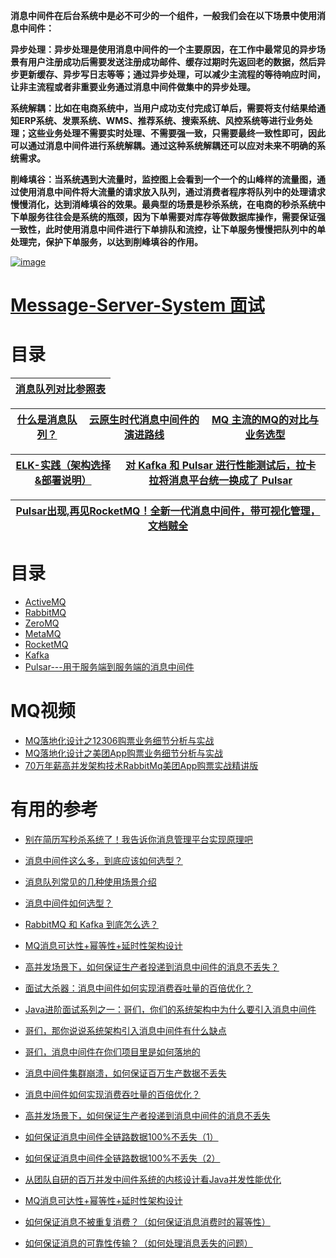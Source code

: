 **消息中间件在后台系统中是必不可少的一个组件，一般我们会在以下场景中使用消息中间件：**

**异步处理：异步处理是使用消息中间件的一个主要原因，在工作中最常见的异步场景有用户注册成功后需要发送注册成功邮件、缓存过期时先返回老的数据，然后异步更新缓存、异步写日志等等；通过异步处理，可以减少主流程的等待响应时间，让非主流程或者非重要业务通过消息中间件做集中的异步处理。**

**系统解耦：比如在电商系统中，当用户成功支付完成订单后，需要将支付结果给通知ERP系统、发票系统、WMS、推荐系统、搜索系统、风控系统等进行业务处理；这些业务处理不需要实时处理、不需要强一致，只需要最终一致性即可，因此可以通过消息中间件进行系统解耦。通过这种系统解耦还可以应对未来不明确的系统需求。**

**削峰填谷：当系统遇到大流量时，监控图上会看到一个一个的山峰样的流量图，通过使用消息中间件将大流量的请求放入队列，通过消费者程序将队列中的处理请求慢慢消化，达到消峰填谷的效果。最典型的场景是秒杀系统，在电商的秒杀系统中下单服务往往会是系统的瓶颈，因为下单需要对库存等做数据库操作，需要保证强一致性，此时使用消息中间件进行下单排队和流控，让下单服务慢慢把队列中的单处理完，保护下单服务，以达到削峰填谷的作用。**

<a href="https://ibb.co/GWFxZQH"><img src="https://i.ibb.co/jyH6CkJ/image.webp" alt="image" border="0"></a>


# [Message-Server-System 面试](https://github.com/stevenli91748/Message-Server-System/blob/master/Interview/README.md)


# 目录
[消息队列对比参照表](https://www.kancloud.cn/zlt2000/microservices-platform/1023348)|
---|

[什么是消息队列？](https://juejin.im/post/6844903817348136968)|[云原生时代消息中间件的演进路线](https://www.kubernetes.org.cn/8305.html)|[MQ 主流的MQ的对比与业务选型](https://www.jianshu.com/p/0b1d1fe84e70)|
---|---|---|

[ELK-实践（架构选择&部署说明）](https://www.jianshu.com/p/2193d3cf7e2b)|[对 Kafka 和 Pulsar 进行性能测试后，拉卡拉将消息平台统一换成了 Pulsar](https://www.jianshu.com/p/5cd80bb3d401)|
---|---|

[ Pulsar出现,再见RocketMQ！全新一代消息中间件，带可视化管理，文档贼全](https://www.jianshu.com/p/6d6fcfff43f0)|
---|

# 目录

* [ActiveMQ](https://github.com/stevenli91748/Message-Server-System/blob/master/ActiveMQ/README.md)
* [RabbitMQ](https://github.com/stevenli91748/Message-Server-System/blob/master/RabbitMQ/README.md)
* [ZeroMQ](https://github.com/stevenli91748/Message-Server-System/blob/master/ZeroMQ/README.md)
* [MetaMQ](https://github.com/stevenli91748/Message-Server-System/blob/master/MetaMQ/README.md)
* [RocketMQ](https://github.com/stevenli91748/Message-Server-System/blob/master/RocketMQ/README.md)
* [Kafka](https://github.com/stevenli91748/Message-Server-System/blob/master/Kafka/README.md)
* [Pulsar---用于服务端到服务端的消息中间件]()

# MQ视频

 * [MQ落地化设计之12306购票业务细节分析与实战](https://www.bilibili.com/video/av58897341)
 * [MQ落地化设计之美团App购票业务细节分析与实战](https://www.bilibili.com/video/av60261628)
 * [70万年薪高并发架构技术RabbitMq美团App购票实战精讲版](https://www.bilibili.com/video/av60861746)

# 有用的参考
* [别在简历写秒杀系统了！我告诉你消息管理平台实现原理吧](https://zhuanlan.zhihu.com/p/258732579)
* [消息中间件这么多，到底应该如何选型？](https://www.360kuai.com/pc/detail?url=http%3A%2F%2Fzm.news.so.com%2F4803fc734844e96d0f7b4f5ae061ec20&check=f7af8422c57e78b6&sign=360_8910f42c&uid=g1573983271791375009)

* [消息队列常见的几种使用场景介绍](https://mp.weixin.qq.com/s/JTFiiCk0yd6XCSawz0WXBw)
* [消息中间件如何选型？](https://mp.weixin.qq.com/s/mM0jSKv-dQpGzzEC0b9l4w)
* [RabbitMQ 和 Kafka 到底怎么选？](https://mp.weixin.qq.com/s/mM0jSKv-dQpGzzEC0b9l4w)
* [MQ消息可达性+幂等性+延时性架构设计](https://mp.weixin.qq.com/s?__biz=MjM5ODYxMDA5OQ==&mid=2651960382&idx=1&sn=72dae005c6662a936ea8fa80a4ed6001&chksm=bd2d01e28a5a88f400451195d2521ca668161364e3e62a9a42992299ce6baa5cbafa353d23d3&scene=21#wechat_redirect)
* [高并发场景下，如何保证生产者投递到消息中间件的消息不丢失？](https://mp.weixin.qq.com/s/r2_o5wa6Gn94NY4ViRnjpA)
* [面试大杀器：消息中间件如何实现消费吞吐量的百倍优化？](https://mp.weixin.qq.com/s/vZ4KVC2eGmssnQUyIKgzfw)

* [Java进阶面试系列之一：哥们，你们的系统架构中为什么要引入消息中间件](https://juejin.im/post/5c0fbaf8f265da616f6fd0c3)
* [哥们，那你说说系统架构引入消息中间件有什么缺点](https://juejin.im/post/5c1214a66fb9a049bb7c3410)
* [哥们，消息中间件在你们项目里是如何落地的](https://juejin.im/post/5c17a521f265da611f079bb6)
* [消息中间件集群崩溃，如何保证百万生产数据不丢失](https://juejin.im/post/5c1e51fd6fb9a049a81f4f35)
* [消息中间件如何实现消费吞吐量的百倍优化？](https://juejin.im/post/5c3b392e518825255d296f78)
* [高并发场景下，如何保证生产者投递到消息中间件的消息不丢失](https://juejin.im/post/5c3c9fb3f265da61461e625b)
* [如何保证消息中间件全链路数据100%不丢失（1）](https://juejin.im/post/5c3604abe51d45522a41f4b0)
* [如何保证消息中间件全链路数据100%不丢失（2）](https://juejin.im/post/5c3759fe51882525616dbaf6)
* [从团队自研的百万并发中间件系统的内核设计看Java并发性能优化](https://juejin.im/post/5c3f708151882524b333b67f)
* [MQ消息可达性+幂等性+延时性架构设计](https://mp.weixin.qq.com/s?__biz=MjM5ODYxMDA5OQ==&mid=2651960382&idx=1&sn=72dae005c6662a936ea8fa80a4ed6001&chksm=bd2d01e28a5a88f400451195d2521ca668161364e3e62a9a42992299ce6baa5cbafa353d23d3&scene=21#wechat_redirect)
* [如何保证消息不被重复消费？（如何保证消息消费时的幂等性）](https://www.javazhiyin.com/22910.html)
* [如何保证消息的可靠性传输？（如何处理消息丢失的问题）](https://www.javazhiyin.com/22914.html)

